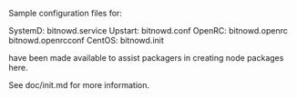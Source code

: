Sample configuration files for:

SystemD: bitnowd.service
Upstart: bitnowd.conf
OpenRC:  bitnowd.openrc
         bitnowd.openrcconf
CentOS:  bitnowd.init

have been made available to assist packagers in creating node packages here.

See doc/init.md for more information.
